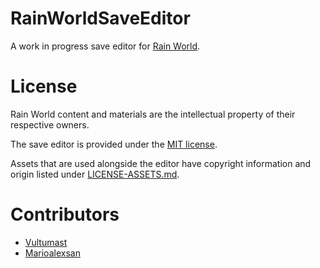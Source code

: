 # RainWorldSaveEditor

A work in progress save editor for [Rain World](https://store.steampowered.com/app/312520/Rain_World/).

# License

Rain World content and materials are the intellectual property of their respective owners.

The save editor is provided under the [MIT license](LICENSE.txt). 

Assets that are used alongside the editor have copyright information and origin listed under [LICENSE-ASSETS.md](LICENSE-ASSETS.md).

# Contributors

- [Vultumast](https://github.com/Vultumast)
- [Marioalexsan](https://github.com/Marioalexsan)
